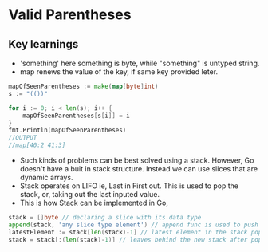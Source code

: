 # Valid Parentheses

## Key learnings

- 'something' here something is byte, while "something" is untyped string.
- map renews the value of the key, if same key provided leter.
``` Go
mapOfSeenParentheses := make(map[byte]int)
s := "(())"

for i := 0; i < len(s); i++ {
    mapOfSeenParentheses[s[i]] = i
}
fmt.Println(mapOfSeenParentheses)
//OUTPUT
//map[40:2 41:3]
```
- Such kinds of problems can be best solved using a stack. However, Go doesn't have a buit in stack structure. Instead we can use slices that are dynamic arrays. 
- Stack operates on LIFO ie, Last in First out. This is used to pop the stack, or, taking out the last inputed value.
- This is how Stack can be implemented in Go, 
``` Go
stack = []byte // declaring a slice with its data type
append(stack, 'any slice type element') // append func is used to push in a desired value
latestElement := stack[len(stack)-1] // latest element in the stack popped out
stack = stack[:(len(stack)-1)] // leaves behind the new stack after popping 
```
